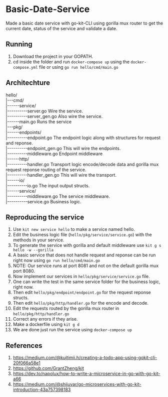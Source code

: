 # Basic-Date-Service

Made a basic date service with go-kit-CLI using gorilla mux router to get the current date, status of the service and validate a date.

## Running

1. Download the project in your GOPATH.
2. cd inside the folder and run `docker-compose up` using the `docker-compose.yml` file or using `go run hello/cmd/main.go` 

## Architechture

hello/  
|---cmd/  
|------service/  
|----------server.go          Wire the service.  
|----------server_gen.go      Also wire the service.  
|------main.go                Runs the service  
|---pkg/  
|------endpoints/  
|----------endpoint.go        The endpoint logic along with structures for request and reponse.  
|----------endpoint_gen.go    This will wire the endpoints.  
|----------middleware.go      Endpoint middleware  
|------http/  
|----------handler.go         Transport logic encode/decode data and gorilla mux request reponse routing of the service.  
|----------handler_gen.go     This will wire the transport.  
|------io/  
|----------io.go              The input output structs.  
|------service/  
|----------middleware.go      The service middleware.  
|----------service.go         Business logic.  

## Reproducing the service

1. Use `kit new service hello` to make a service named hello.
2. Edit the business logic file (`hello/pkg/service/service.go`) with the methods in your service.
3. To generate the service with gorilla and default middleware use `kit g s hello -w --gorilla`
4. A basic service that does not handle request and reponse can be run right now using `go run hello/cmd/main.go`
5. NOTE: Our service runs at port 8081 and not on the default gorilla mux port 8080.
6. Now implement our services in `hello/pkg/service/service.go` file.
7. One can write the test in the same service folder for the business logic, right now.
8. Then edit `hello/pkg/endpoint/endpoint.go` for the request reponse structs.
9. Then edit `hello/pkg/http/handler.go` for the encode and decode.
10. Edit the requests routed by the gorilla mux router in `hello/pkg/http/handler.go`
11. Correct any errors if they arise.
12. Make a dockerfile using `kit g d`
13. We are done just run the service using `docker-compose up`

## References

1. https://medium.com/@kujtimii.h/creating-a-todo-app-using-gokit-cli-20f066a58e1
2. https://github.com/GrantZheng/kit
3. https://dev.to/napolux/how-to-write-a-microservice-in-go-with-go-kit-a66
4. https://medium.com/@shijuvar/go-microservices-with-go-kit-introduction-43a757398183
